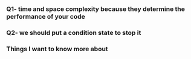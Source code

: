 ### Q1- time and space complexity because they determine the performance of your code
### Q2- we should put a condition state to stop it
### Things I want to know more about

